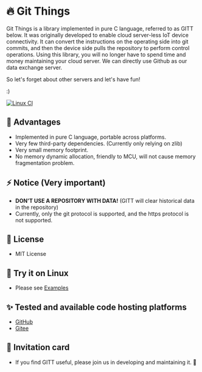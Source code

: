 # :fire: Git Things

Git Things is a library implemented in pure C language, referred to as GITT below. It was originally developed to enable cloud server-less IoT device connectivity. It can convert the instructions on the operating side into git commits, and then the device side pulls the repository to perform control operations. Using this library, you will no longer have to spend time and money maintaining your cloud server. We can directly use Github as our data exchange server.

So let's forget about other servers and let's have fun!

:)

[![Linux CI](https://github.com/huxiangjs/git_things/actions/workflows/linux.yml/badge.svg)](https://github.com/huxiangjs/git_things/actions/workflows/linux.yml)


## :rocket: Advantages
* Implemented in pure C language, portable across platforms.
* Very few third-party dependencies. (Currently only relying on zlib)
* Very small memory footprint.
* No memory dynamic allocation, friendly to MCU, will not cause memory fragmentation problem.

## :zap: Notice (Very important)
* **DON'T USE A REPOSITORY WITH DATA!** (GITT will clear historical data in the repository)
* Currently, only the git protocol is supported, and the https protocol is not supported.

## :memo: License
* MIT License

## :art: Try it on Linux
* Please see [Examples](examples/README.md)

## :sparkles: Tested and available code hosting platforms
* [GitHub](https://github.com)
* [Gitee](https://gitee.com/)

## :tada: Invitation card
* If you find GITT useful, please join us in developing and maintaining it. :bug:
